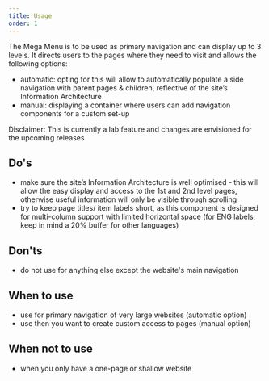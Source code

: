 ```yaml
---
title: Usage
order: 1
---
```


The Mega Menu is to be used as primary navigation and can display up to 3 levels. It directs users to the pages where they need to visit and allows the following options:

- automatic: opting for this will allow to automatically populate a side navigation with parent pages & children, reflective of the site’s Information Architecture
- manual: displaying a container where users can add navigation components for a custom set-up

Disclaimer: This is currently a lab feature and changes are envisioned for the upcoming releases

## Do's

- make sure the site’s Information Architecture is well optimised - this will allow the easy display and access to the 1st and 2nd level pages, otherwise useful information will only be visible through scrolling
- try to keep page titles/ item labels short, as this component is designed for multi-column support with limited horizontal space (for ENG labels, keep in mind a 20% buffer for other languages)

## Don'ts

- do not use for anything else except the website's main navigation

## When to use

- use for primary navigation of very large websites (automatic option)
- use then you want to create custom access to pages (manual option)

## When not to use

- when you only have a one-page or shallow website